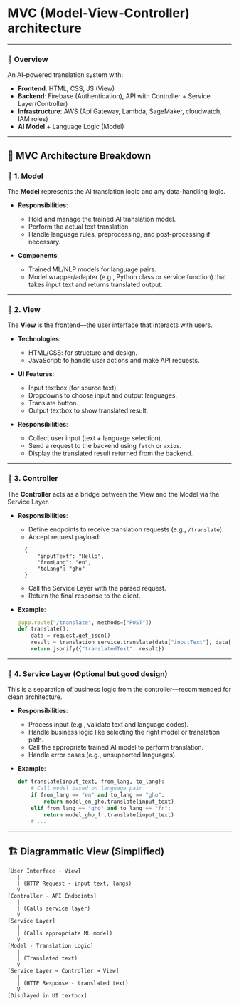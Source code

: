 # MVC (Model-View-Controller) architecture

---

### 🧠 **Overview**
An AI-powered translation system with:
- **Frontend**: HTML, CSS, JS (View)
- **Backend**: Firebase (Authentication), API with Controller + Service Layer(Controller)
- **Infrastructure**: AWS (Api Gateway, Lambda, SageMaker, cloudwatch, IAM roles)
- **AI Model** + Language Logic (Model)

---

## 🧩 **MVC Architecture Breakdown**

### 🔹 **1. Model**
The **Model** represents the AI translation logic and any data-handling logic.

- **Responsibilities**:
  - Hold and manage the trained AI translation model.
  - Perform the actual text translation.
  - Handle language rules, preprocessing, and post-processing if necessary.

- **Components**:
  - Trained ML/NLP models for language pairs.
  - Model wrapper/adapter (e.g., Python class or service function) that takes input text and returns translated output.

---

### 🔹 **2. View**
The **View** is the frontend—the user interface that interacts with users.

- **Technologies**:
  - HTML/CSS: for structure and design.
  - JavaScript: to handle user actions and make API requests.

- **UI Features**:
  - Input textbox (for source text).
  - Dropdowns to choose input and output languages.
  - Translate button.
  - Output textbox to show translated result.

- **Responsibilities**:
  - Collect user input (text + language selection).
  - Send a request to the backend using `fetch` or `axios`.
  - Display the translated result returned from the backend.

---

### 🔹 **3. Controller**
The **Controller** acts as a bridge between the View and the Model via the Service Layer.

- **Responsibilities**:
  - Define endpoints to receive translation requests (e.g., `/translate`).
  - Accept request payload: 
  ```
    {
        "inputText": "Hello", 
        "fromLang": "en", 
        "toLang": "gho" 
    }
    ```


  - Call the Service Layer with the parsed request.
  - Return the final response to the client.

- **Example**:
  ```python
  @app.route("/translate", methods=["POST"])
  def translate():
      data = request.get_json()
      result = translation_service.translate(data["inputText"], data["fromLang"], data["toLang"])
      return jsonify({"translatedText": result})
  ```

---

### 🔹 **4. Service Layer** (Optional but good design)
This is a separation of business logic from the controller—recommended for clean architecture.

- **Responsibilities**:
  - Process input (e.g., validate text and language codes).
  - Handle business logic like selecting the right model or translation path.
  - Call the appropriate trained AI model to perform translation.
  - Handle error cases (e.g., unsupported languages).

- **Example**:
  ```python
  def translate(input_text, from_lang, to_lang):
      # Call model based on language pair
      if from_lang == "en" and to_lang == "gho":
          return model_en_gho.translate(input_text)
      elif from_lang == "gho" and to_lang == "fr":
          return model_gho_fr.translate(input_text)
      # ...
  ```

---

## 🏗️ Diagrammatic View (Simplified)

```plaintext
[User Interface - View]
   |
   | (HTTP Request - input text, langs)
   V
[Controller - API Endpoints]
   |
   | (Calls service layer)
   V
[Service Layer]
   |
   | (Calls appropriate ML model)
   V
[Model - Translation Logic]
   |
   | (Translated text)
   V
[Service Layer → Controller → View]
   |
   | (HTTP Response - translated text)
   V
[Displayed in UI textbox]
```